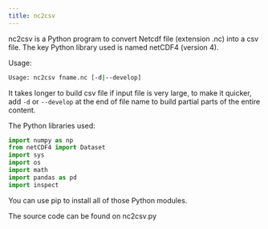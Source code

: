 ```yaml
---
title: nc2csv
---
```


nc2csv is a Python program to convert Netcdf file (extension .nc) into a csv file. The key Python library used is named netCDF4 (version 4).

Usage:
```bash
Usage: nc2csv fname.nc [-d|--develop]

```
It takes longer to build csv file if input file is very large, to make it quicker, add `-d` or `--develop` at the end of file name to build partial parts of the entire content.

The Python libraries used:
```python
import numpy as np
from netCDF4 import Dataset
import sys
import os
import math
import pandas as pd
import inspect
```

You can use pip to install all of those Python modules.

The source code can be found on nc2csv.py

